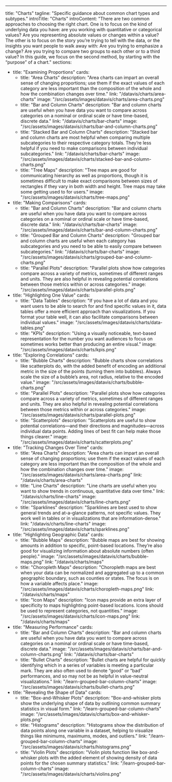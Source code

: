 ---
title: "Charts"
tagline: "Specific guidance about common chart types and subtypes."
introTitle: "Charts"
introContent: "There are two common approaches to choosing the right chart. One is to focus on the kind of underlying data you have: are you working with quantitative or categorical values? Are you representing absolute values or changes within a value? The other is to focus on the story you’re trying to tell with the data, or the insights you want people to walk away with: Are you trying to emphasize a change? Are you trying to compare two groups to each other or to a third value? In this guide, we focus on the second method, by starting with the “purpose” of a chart."
sections:
  - title: "Examining Proportions"
    cards:
      - title: "Area Charts"
        description: "Area charts can impart an overall sense of changing proportions; use them if the exact values of each category are less important than the composition of the whole and how the combination changes over time."
        link: "/datavis/charts/area-charts"
        image: "/src/assets/images/datavis/charts/area-charts.png"
      - title: "Bar and Column Charts"
        description: "Bar and column charts are useful when you have data you want to compare across categories on a nominal or ordinal scale or have time-based, discrete data."
        link: "/datavis/charts/bar-charts"
        image: "/src/assets/images/datavis/charts/bar-and-column-charts.png"
      - title: "Stacked Bar and Column Charts"
        description: "Stacked bar and column charts are most helpful when comparing multiple subcategories to their respective category totals. They’re less helpful if you need to make comparisons between individual subcategories."
        link: "/datavis/charts/bar-charts"
        image: "/src/assets/images/datavis/charts/stacked-bar-and-column-charts.png"
      - title: "Tree Maps"
        description: "Tree maps are good for communicating hierarchy as well as proportions, though it is sometimes difficult to make exact comparisons between sizes of rectangles if they vary in both width and height. Tree maps may take some getting used to for users."
        image: "/src/assets/images/datavis/charts/tree-maps.png"
  - title: "Making Comparisons"
    cards:
      - title: "Bar and Column Charts"
        description: "Bar and column charts are useful when you have data you want to compare across categories on a nominal or ordinal scale or have time-based, discrete data."
        link: "/datavis/charts/bar-charts"
        image: "/src/assets/images/datavis/charts/bar-and-column-charts.png"
      - title: "Grouped Bar and Column Charts"
        description: "Grouped bar and column charts are useful when each category has subcategories and you need to be able to easily compare between subcategories."
        link: "/datavis/charts/bar-charts"
        image: "/src/assets/images/datavis/charts/grouped-bar-and-column-charts.png"
      - title: "Parallel Plots"
        description: "Parallel plots show how categories compare across a variety of metrics, sometimes of different ranges and units. They are also helpful in revealing potential correlations between those metrics within or across categories."
        image: "/src/assets/images/datavis/charts/parallel-plots.png"
  - title: "Highlighting One Value"
    cards:
      - title: "Data Tables"
        description: "If you have a lot of data and you want users to be able to search for and find specific values in it, data tables offer a more efficient approach than visualizations. If you format your table well, it can also facilitate comparisons between individual values."
        image: "/src/assets/images/datavis/charts/data-tables.png"
      - title: "KPIs"
        description: "Using a visually noticeable, text-based representation for the number you want audiences to focus on sometimes works better than producing an entire visual."
        image: "/src/assets/images/datavis/charts/kpis.png"
  - title: "Exploring Correlations"
    cards:
      - title: "Bubble Charts"
        description: "Bubble charts show correlations like scatterplots do, with the added benefit of encoding an additional metric in the size of the points (turning them into bubbles). Always scale the size of a bubble’s area, not radius, relative to the encoded value."
        image: "/src/assets/images/datavis/charts/bubble-charts.png"
      - title: "Parallel Plots"
        description: "Parallel plots show how categories compare across a variety of metrics, sometimes of different ranges and units. They are also helpful in revealing potential correlations between those metrics within or across categories."
        image: "/src/assets/images/datavis/charts/parallel-plots.png"
      - title: "Scatterplots"
        description: "Scatterplots are useful to show potential correlations—and their directions and magnitudes—across individual data points. Adding lines of best fit can help make those things clearer."
        image: "/src/assets/images/datavis/charts/scatterplots.png"
  - title: "Tracking Changes Over Time"
    cards:
      - title: "Area Charts"
        description: "Area charts can impart an overall sense of changing proportions; use them if the exact values of each category are less important than the composition of the whole and how the combination changes over time."
        image: "/src/assets/images/datavis/charts/area-charts.png"
        link: "/datavis/charts/area-charts"
      - title: "Line Charts"
        description: "Line charts are useful when you want to show trends in continuous, quantitative data over time."
        link: "/datavis/charts/line-charts"
        image: "/src/assets/images/datavis/charts/line-charts.png"
      - title: "Sparklines"
        description: "Sparklines are best used to show general trends and at-a-glance patterns, not specific values. They work well in tables or in visualizations that are information-dense."
        link: "/datavis/charts/line-charts"
        image: "/src/assets/images/datavis/charts/sparklines.png"
  - title: "Highlighting Geographic Data"
    cards:
      - title: "Bubble Maps"
        description: "Bubble maps are best for showing amounts in addition to specific, point-based locations. They’re also good for visualizing information about absolute numbers (often people)."
        image: "/src/assets/images/datavis/charts/bubble-maps.png"
        link: "/datavis/charts/maps"
      - title: "Choropleth Maps"
        description: "Choropleth maps are best when your data can be normalized and aggregated up to a common geographic boundary, such as counties or states. The focus is on how a variable affects place."
        image: "/src/assets/images/datavis/charts/choropleth-maps.png"
        link: "/datavis/charts/maps"
      - title: "Icon Maps"
        description: "Icon maps provide an extra layer of specificity to maps highlighting point-based locations. Icons should be used to represent categories, not quantities."
        image: "/src/assets/images/datavis/charts/icon-maps.png"
        link: "/datavis/charts/maps"
  - title: "Measuring Performance"
    cards:
      - title: "Bar and Column Charts"
        description: "Bar and column charts are useful when you have data you want to compare across categories on a nominal or ordinal scale or have time-based, discrete data."
        image: "/src/assets/images/datavis/charts/bar-and-column-charts.png"
        link: "/datavis/charts/bar-charts"
      - title: "Bullet Charts"
        description: "Bullet charts are helpful for quickly identifying which in a series of variables is meeting a particular mark. They are also often used to denote “good” or “bad” performances, and so may not be as helpful in value-neutral visualizations."
        link: "/learn-grouped-bar-column-charts"
        image: "/src/assets/images/datavis/charts/bullet-charts.png"
  - title: "Revealing the Shape of Data"
    cards:
      - title: "Box-and-Whisker Plots"
        description: "Box-and-whisker plots show the underlying shape of data by outlining common summary statistics in visual form."
        link: "/learn-grouped-bar-column-charts"
        image: "/src/assets/images/datavis/charts/box-and-whisker-plots.png"
      - title: "Histograms"
        description: "Histograms show the distribution of data points along one variable in a dataset, helping to visualize things like minimums, maximums, modes, and outliers."
        link: "/learn-grouped-bar-column-charts"
        image: "/src/assets/images/datavis/charts/histograms.png"
      - title: "Violin Plots"
        description: "Violin plots function like box-and-whisker plots with the added element of showing density of data points for the chosen summary statistics."
        link: "/learn-grouped-bar-column-charts"
        image: "/src/assets/images/datavis/charts/violins.png"

